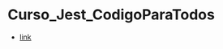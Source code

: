 # Curso_Jest_CodigoParaTodos
- [link](https://www.youtube.com/playlist?list=PL9sYD16GnIbd-o8ba4ig6kAWBDWmFjoKc)
 
